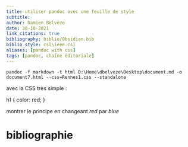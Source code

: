 ```yaml
---
title: utiliser pandoc avec une feuille de style
subtitle:
author: Damien Belvèze
date: 30-10-2021
link_citations: true
bibliography: biblio/Obsidian.bib
biblio_style: csl\ieee.csl
aliases: [pandoc with css]
tags: [pandoc, chaîne éditoriale]
---
```


``
pandoc -f markdown -t html D:\Home\dbelveze\Desktop\document.md -o document7.html --css=Rennes1.css --standalone
``

avec la CSS très simple : 

h1 {
    color: red;
}

montrer le principe en changeant *red* par *blue*



# bibliographie

